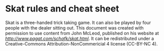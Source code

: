 # Skat rules and cheat sheet

Skat is a three-handed trick taking game. It can also be played by four people
with the dealer sitting out. This document was created with permission to use
content from John McLeod, published on his website at
*http://www.pagat.com/schafk/skat.html*. It can be redistributed under a
Creative-Commons Attribution-NonCommericial 4 license (CC-BY-NC 4).
